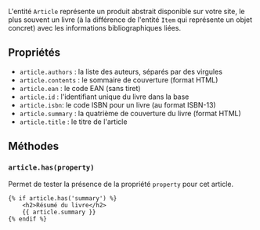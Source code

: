 L'entité `Article` représente un produit abstrait disponible sur votre site, le plus souvent un livre (à la différence de l'entité `Item` qui représente un objet concret) avec les informations bibliographiques liées.

## Propriétés

* `article.authors` : la liste des auteurs, séparés par des virgules
* `article.contents` : le sommaire de couverture (format HTML)
* `article.ean` : le code EAN (sans tiret)
* `article.id` : l'identifiant unique du livre dans la base
* `article.isbn`: le code ISBN pour un livre (au format ISBN-13)
* `article.summary` : la quatrième de couverture du livre (format HTML)
* `article.title` : le titre de l'article

## Méthodes

### `article.has(property)`

Permet de tester la présence de la propriété `property` pour cet article.

```twig
{% if article.has('summary') %}
	<h2>Résumé du livre</h2>
	{{ article.summary }}
{% endif %}
```